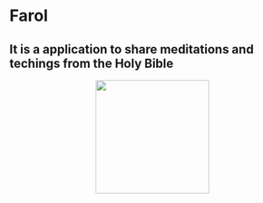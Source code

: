 # Farol

## It is a application to share meditations and techings from the Holy Bible

<center>
<img src="https://github.com/leonardogandrade/farol/blob/master/etc/farol_logo.png" width="200" height="200">
</center>
